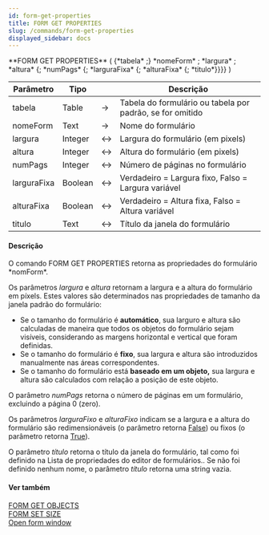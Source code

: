 ```yaml
---
id: form-get-properties
title: FORM GET PROPERTIES
slug: /commands/form-get-properties
displayed_sidebar: docs
---
```


<!--REF #_command_.FORM GET PROPERTIES.Syntax-->**FORM GET PROPERTIES** ( {*tabela* ;} *nomeForm* ; *largura* ; *altura* {; *numPags* {; *larguraFixa* {; *alturaFixa* {; *titulo*}}}} )<!-- END REF-->
<!--REF #_command_.FORM GET PROPERTIES.Params-->
| Parâmetro | Tipo |  | Descrição |
| --- | --- | --- | --- |
| tabela | Table | &srarr; | Tabela do formulário ou tabela por padrão, se for omitido |
| nomeForm | Text | &srarr; | Nome do formulário |
| largura | Integer | &harr; | Largura do formulário (em pixels) |
| altura | Integer | &harr; | Altura do formulário (em pixels) |
| numPags | Integer | &harr; | Número de páginas no formulário |
| larguraFixa | Boolean | &harr; | Verdadeiro = Largura fixo, Falso = Largura variável |
| alturaFixa | Boolean | &harr; | Verdadeiro = Altura fixa, Falso = Altura variável |
| titulo | Text | &harr; | Título da janela do formulário |

<!-- END REF-->

#### Descrição 

<!--REF #_command_.FORM GET PROPERTIES.Summary-->O comando FORM GET PROPERTIES retorna as propriedades do formulário *nomForm*.<!-- END REF-->

Os parâmetros *largura* e *altura* retornam a largura e a altura do formulário em píxels. Estes valores são determinados nas propriedades de tamanho da janela padrão do formulário:

* Se o tamanho do formulário é **automático**, sua larguro e altura são calculadas de maneira que todos os objetos do formulário sejam visíveis, considerando as margens horizontal e vertical que foram definidas.
* Se o tamanho do formulário é **fixo**, sua largura e altura são introduzidos manualmente nas áreas correspondentes.
* Se o tamanho do formulário está **baseado em um objeto,** sua largura e altura são calculados com relação a posição de este objeto.

O parâmetro *numPags* retorna o número de páginas em um formulário, excluindo a página 0 (zero).

Os parâmetros *larguraFixo* e *alturaFixo* indicam se a largura e a altura do formulário são redimensionáveis (o parâmetro retorna [False](false.md "False")) ou fixos (o parâmetro retorna [True](true.md "True")).

O parâmetro *título* retorna o título da janela do formulário, tal como foi definido na Lista de propriedades do editor de formulários.. Se não foi definido nenhum nome, o parâmetro *título* retorna uma string vazia.

#### Ver também 

[FORM GET OBJECTS](form-get-objects.md)  
[FORM SET SIZE](form-set-size.md)  
[Open form window](open-form-window.md)  